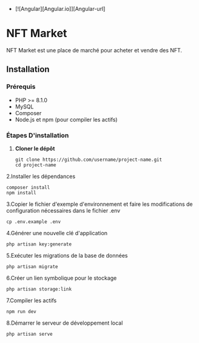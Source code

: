 * [![Angular][Angular.io]][Angular-url]
# NFT Market

NFT Market est une place de marché pour acheter et vendre des NFT.

## Installation

### Prérequis

- PHP >= 8.1.0
- MySQL 
- Composer
- Node.js et npm (pour compiler les actifs)

### Étapes D'installation

1. **Cloner le dépôt**
   ```
   git clone https://github.com/username/project-name.git
   cd project-name
    ```

   
2.Installer les dépendances
 ```
composer install
npm install
 ```

3.Copier le fichier d'exemple d'environnement et faire les modifications de configuration nécessaires dans le fichier .env
 ```
cp .env.example .env
 ```

4.Générer une nouvelle clé d'application
 ```
php artisan key:generate
 ```

5.Exécuter les migrations de la base de données
 ```
php artisan migrate
 ```

6.Créer un lien symbolique pour le stockage
 ```
php artisan storage:link
 ```

7.Compiler les actifs
 ```
npm run dev
 ```

8.Démarrer le serveur de développement local
 ```
php artisan serve
 ```
